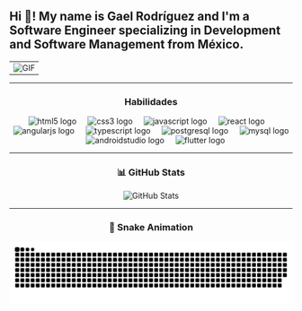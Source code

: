 <h2 align="left">Hi 👋! My name is Gael Rodríguez and I'm a Software Engineer specializing in Development and Software Management from México.</h2>

<table>
  <tr>
    <!-- Columna de la imagen -->
    <td valign="top" style="text-align: center;">
      <img src="https://media1.tenor.com/m/Dz-iTYhPK-cAAAAd/muse-matt-bellamy.gif" alt="GIF" height="200" />
    </td>
  </tr>
</table>



---

<!-- Habilidades -->
<h3 align="center">Habilidades</h3>
<div align="center">
  <img src="https://cdn.jsdelivr.net/gh/devicons/devicon/icons/html5/html5-original.svg" height="30" alt="html5 logo" />
  <img width="12" />
  <img src="https://cdn.jsdelivr.net/gh/devicons/devicon/icons/css3/css3-original.svg" height="30" alt="css3 logo" />
  <img width="12" />
  <img src="https://cdn.jsdelivr.net/gh/devicons/devicon/icons/javascript/javascript-original.svg" height="30" alt="javascript logo" />
  <img width="12" />
  <img src="https://cdn.jsdelivr.net/gh/devicons/devicon/icons/react/react-original.svg" height="30" alt="react logo" />
  <img width="12" />
  <img src="https://cdn.jsdelivr.net/gh/devicons/devicon/icons/angularjs/angularjs-original.svg" height="30" alt="angularjs logo" />
  <img width="12" />
  <img src="https://cdn.jsdelivr.net/gh/devicons/devicon/icons/typescript/typescript-original.svg" height="30" alt="typescript logo" />
  <img width="12" />
  <img src="https://cdn.jsdelivr.net/gh/devicons/devicon/icons/postgresql/postgresql-original.svg" height="30" alt="postgresql logo" />
  <img width="12" />
  <img src="https://cdn.jsdelivr.net/gh/devicons/devicon/icons/mysql/mysql-original.svg" height="30" alt="mysql logo" />
  <img width="12" />
  <img src="https://cdn.jsdelivr.net/gh/devicons/devicon/icons/androidstudio/androidstudio-original.svg" height="30" alt="androidstudio logo" />
  <img width="12" />
  <img src="https://cdn.jsdelivr.net/gh/devicons/devicon/icons/flutter/flutter-original.svg" height="30" alt="flutter logo" />
</div>

---

<!-- Estadísticas -->
<h3 align="center">📊 GitHub Stats</h3>
<div align="center">
  <!-- Reemplaza 'yourusername' con tu usuario de GitHub -->
  <img src="https://github-readme-stats.vercel.app/api?username=GRL1000&show_icons=true&theme=radical" alt="GitHub Stats" />
</div>

---

<!-- Snake -->
<h3 align="center">🐍 Snake Animation</h3>
<div align="center">
  <img src="https://github.com/GRL1000/GRL1000/blob/output/github-snake-dark.svg" alt="snake gif" />
</div>

